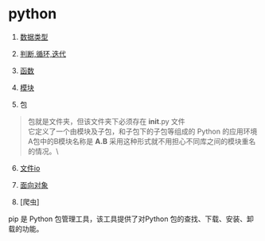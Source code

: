 # python

1. [数据类型](./1数据类型.py)
2. [判断,循环,迭代](./2逻辑控制.py)
3. [函数](./fun.py)
4. [模块](./4模块.py)

5. 包 
> 包就是文件夹，但该文件夹下必须存在 __init__.py 文件\
它定义了一个由模块及子包，和子包下的子包等组成的 Python 的应用环境\
A包中的B模块名称是 **A.B** 采用这种形式就不用担心不同库之间的模块重名的情况。\
 
6. [文件io](/5IO.py)
7. [面向对象](/OOP)

8. [爬虫]





pip 是 Python 包管理工具，该工具提供了对Python 包的查找、下载、安装、卸载的功能。
